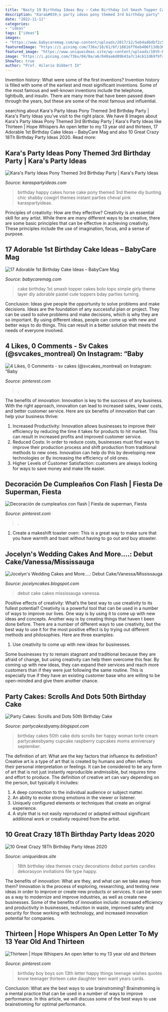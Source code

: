 ```yaml
---
title: "Nasty 19 Birthday Ideas Boy ~ Cake Birthday 1st Smash Topper Cakes Bolo Topo Simple Girly Theme Layer Diy Adorable Pastel Cute Toppers Bday Parties Turning"
description: "Kara&#039;s party ideas pony themed 3rd birthday party"
date: "2022-11-11"
categories:
- "ideas"
tags: ["ideas"]
images:
- "https://www.babycaremag.com/wp-content/uploads/2017/12/5eb4ad6dbf2c5d76c2d0570f6102326b.jpg"
featuredImage: "https://i.pinimg.com/736x/18/61/6f/18616ff6eb406f13db368acbf5f2d77b.jpg"
featured_image: "https://www.uniqueideas.site/wp-content/uploads/18th-birthday-party-idea-dekorasyon-pinterest-18th-birthday-3.jpg"
image: "https://i.pinimg.com/736x/04/0a/a6/040aa6d09b43a7c14c612d69f9facb0d.jpg"
ShowToc: true
author: "Prof. Hilario Dibbert IV"
---
```



Invention history: What were some of the first inventions?
Invention history is filled with some of the earliest and most significant inventions. Some of the most famous and well-known inventions include the telephone, lightbulb, and insulin. There are many more that have been passed down through the years, but these are some of the most famous and influential.

	

		
searching about Kara&#039;s Party Ideas Pony Themed 3rd Birthday Party | Kara&#039;s Party Ideas you've visit to the right place. We have 8 Images about Kara&#039;s Party Ideas Pony Themed 3rd Birthday Party | Kara&#039;s Party Ideas like Thirteen | Hope Whispers An open letter to my 13 year old and thirteen, 17 Adorable 1st Birthday Cake Ideas – BabyCare Mag and also 10 Great Crazy 18Th Birthday Party Ideas 2020. Read more:
		
    
## Kara&#039;s Party Ideas Pony Themed 3rd Birthday Party | Kara&#039;s Party Ideas

<img loading=lazy src="http://www.karaspartyideas.com/wp-content/uploads/2012/05/537929_10150644330300264_680805263_9650757_1801313128_n_600x900.jpg" onerror="this.onerror=null;this.src='https://tse1.mm.bing.net/th?id=OIP.Q0sNjYhqDiVNdqZHNgpZ5AHaLH&amp;pid=15.1';" alt="Kara&#039;s Party Ideas Pony Themed 3rd Birthday Party | Kara&#039;s Party Ideas">

_Source: karaspartyideas.com_

>birthday happy cakes horse cake pony themed 3rd theme diy bunting chic shabby cowgirl themes instant parties cheval pink karaspartyideas. 

	

Principles of creativity: How are they effective?
Creativity is an essential skill for any artist. While there are many different ways to be creative, there are some basic principles that can be effective in achieving creativity. These principles include the use of imagination, focus, and a sense of purpose.

    
## 17 Adorable 1st Birthday Cake Ideas – BabyCare Mag

<img loading=lazy src="https://www.babycaremag.com/wp-content/uploads/2017/12/5eb4ad6dbf2c5d76c2d0570f6102326b.jpg" onerror="this.onerror=null;this.src='https://tse3.mm.bing.net/th?id=OIP.LWgpPkcAHlpeQWMr7FI84gHaLH&amp;pid=15.1';" alt="17 Adorable 1st Birthday Cake Ideas – BabyCare Mag">

_Source: babycaremag.com_

>cake birthday 1st smash topper cakes bolo topo simple girly theme layer diy adorable pastel cute toppers bday parties turning. 

	

Conclusion: Ideas give people the opportunity to solve problems and make decisions.
Ideas are the foundation of any successful plan or project. They can be used to solve problems and make decisions, which is why they are so important. By using different ideas, people can come up with new and better ways to do things. This can result in a better solution that meets the needs of everyone involved.

    
## 4 Likes, 0 Comments - Sv Cakes (@svcakes_montreal) On Instagram: “Baby

<img loading=lazy src="https://i.pinimg.com/736x/69/32/c8/6932c8f70dedf5bbc16a78aeef32dff0.jpg" onerror="this.onerror=null;this.src='https://tse2.mm.bing.net/th?id=OIP.7FuM-OOlWKk5XCe549IMnwHaIS&amp;pid=15.1';" alt="4 Likes, 0 Comments - sv cakes (@svcakes_montreal) on Instagram: “Baby">

_Source: pinterest.com_

>. 

	

The benefits of innovation:
Innovation is key to the success of any business. With the right approach, innovation can lead to increased sales, lower costs, and better customer service. Here are six benefits of innovation that can help your business thrive: 
1. Increased Productivity: Innovation allows businesses to improve their efficiency by reducing the time it takes for products to hit market. This can result in increased profits and improved customer service. 
2. Reduced Costs: In order to reduce costs, businesses must find ways to improve their production process and shift production from traditional methods to new ones. Innovation can help do this by developing new technologies or By increasing the efficiency of old ones. 
3. Higher Levels of Customer Satisfaction: customers are always looking for ways to save money and make life easier.

    
## Decoración De Cumpleaños Con Flash | Fiesta De Superman, Fiesta

<img loading=lazy src="https://i.pinimg.com/736x/04/0a/a6/040aa6d09b43a7c14c612d69f9facb0d.jpg" onerror="this.onerror=null;this.src='https://tse1.mm.bing.net/th?id=OIP.Hl1rpuCcmomlOfdw8jjSKQHaIe&amp;pid=15.1';" alt="Decoración de cumpleaños con flash | Fiesta de superman, Fiesta">

_Source: pinterest.com_

>. 

	

1. Create a makeshift toaster oven: This is a great way to make sure that you have warmth and toast without having to go out and buy atoaster.

    
## Jocelyn&#039;s Wedding Cakes And More....: Debut Cake/Vanessa/Mississauga

<img loading=lazy src="https://2.bp.blogspot.com/_DYYJvE60SI4/TJ_1NOCEg_I/AAAAAAAAAaE/gKXESDVNy7U/s1600/vanessa4.jpg" onerror="this.onerror=null;this.src='https://tse1.mm.bing.net/th?id=OIP.iBAkaF2b49Y9P0G5egfjkQHaLG&amp;pid=15.1';" alt="Jocelyn&#039;s Wedding Cakes and More....: Debut Cake/Vanessa/Mississauga">

_Source: jocelyncakes.blogspot.com_

>debut cake cakes mississauga vanessa. 

	

Positive effects of creativity: What’s the best way to use creativity to its fullest potential?
Creativity is a powerful tool that can be used in a number of ways to improve our lives. One way is by using it to come up with new ideas and concepts. Another way is by creating things that haven t been done before. There are a number of different ways to use creativity, but the best way to use it for the most positive effect is by trying out different methods and philosophies. Here are three examples:
1. Use creativity to come up with new ideas for businesses.

Some businesses try to remain stagnant and traditional because they are afraid of change, but using creativity can help them overcome this fear. By coming up with new ideas, they can expand their services and reach more customers than if they were just following the same routine. This is especially true if they have an existing customer base who are willing to be open-minded and give them another chance.

    
## Party Cakes: Scrolls And Dots 50th Birthday Cake

<img loading=lazy src="http://4.bp.blogspot.com/-dbY2osFwXOQ/Tmeuj7Wn7dI/AAAAAAAACx8/b3Qtd6ku6yw/s1600/IMG_0117.JPG" onerror="this.onerror=null;this.src='https://tse2.mm.bing.net/th?id=OIP.KeMwO7SAsELYoylAlfKkGQHaLG&amp;pid=15.1';" alt="Party Cakes: Scrolls and Dots 50th Birthday Cake">

_Source: partycakesbyamy.blogspot.com_

>birthday cakes 50th cake dots scrolls tier happy woman torte cream partycakesbyamy cupcake raspberry cupcakes moms anniversary september. 

	

The definition of art: What are the key factors that influence its definition?
Creative art is a type of art that is created by humans and often reflects their personal interpretation or feelings. It can be considered to be any form of art that is not just instantly reproducible andmissible, but requires time and effort to produce. The definition of creative art can vary depending on the person, but typically it includes:
1. A deep connection to the individual audience or subject matter.
2. An ability to evoke strong emotions in the viewer or listener.
3. Uniquely configured elements or techniques that create an original experience.
4. A style that is not easily reproduced or adapted without significant additional work or creativity required from the artist.

    
## 10 Great Crazy 18Th Birthday Party Ideas 2020

<img loading=lazy src="https://www.uniqueideas.site/wp-content/uploads/18th-birthday-party-idea-dekorasyon-pinterest-18th-birthday-3.jpg" onerror="this.onerror=null;this.src='https://tse4.mm.bing.net/th?id=OIP.jhy87d-KRBaGqk7pH_62OwHaFj&amp;pid=15.1';" alt="10 Great Crazy 18Th Birthday Party Ideas 2020">

_Source: uniqueideas.site_

>18th birthday idea themes crazy decorations debut parties candles dekorasyon invitations file type happy. 

	

The benefits of innovation: What are they, and what can we take away from them?
Innovation is the process of exploring, researching, and testing new ideas in order to improve or create new products or services. It can be seen as a way to modernize and improve industries, as well as create new businesses. Some of the benefits of innovation include: increased efficiency and productivity in businesses, reduction in waste, improved safety and security for those working with technology, and increased innovation potential for companies.

    
## Thirteen | Hope Whispers An Open Letter To My 13 Year Old And Thirteen

<img loading=lazy src="https://i.pinimg.com/736x/18/61/6f/18616ff6eb406f13db368acbf5f2d77b.jpg" onerror="this.onerror=null;this.src='https://tse4.mm.bing.net/th?id=OIP.ubDsPRT1VMAlhLxp5fJCqgAAAA&amp;pid=15.1';" alt="Thirteen | Hope Whispers An open letter to my 13 year old and thirteen">

_Source: pinterest.com_

>birthday boy boys son 13th letter happy things teenage wishes quotes know teenager thirteen cake daughter teen want years cards. 

	

Conclusion: What are the best ways to use brainstroming?
Brainstroming is a mental practice that can be used in a number of ways to improve performance. In this article, we will discuss some of the best ways to use brainstroming for optimal performance.

